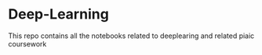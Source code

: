 # Deep-Learning
This repo contains all the notebooks related to deeplearing and related piaic coursework
